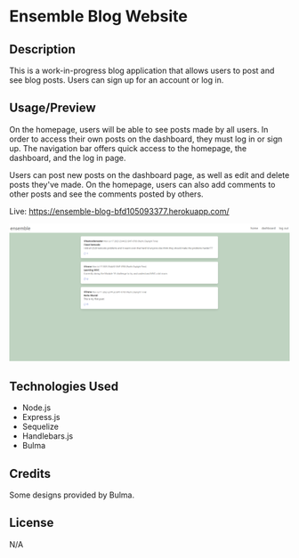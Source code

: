 # Ensemble Blog Website

## Description

This is a work-in-progress blog application that allows users to post and see blog posts. Users can sign up for an account or log in.

## Usage/Preview

On the homepage, users will be able to see posts made by all users. In order to access their own posts on the dashboard, they must log in or sign up. The navigation bar offers quick access to the homepage, the dashboard, and the log in page.

Users can post new posts on the dashboard page, as well as edit and delete posts they've made. On the homepage, users can also add comments to other posts and see the comments posted by others.

Live: https://ensemble-blog-bfd105093377.herokuapp.com/ 

![Screenshot of Ensemble homepage](public/img/preview.png)


## Technologies Used
* Node.js
* Express.js
* Sequelize
* Handlebars.js
* Bulma

## Credits

Some designs provided by Bulma.

## License

N/A
